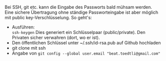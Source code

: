 Bei SSH, git etc. kann die Eingabe des Passworts bald mühsam werden. Eine sichere Übertragung ohne ständige Passworteingabe ist aber möglich mit public key-Verschlüsselung. So geht's:  

- Ausführen:  
`ssh-keygen` 
Dies generiert ein Schlüsselpaar (public/private). Den Privaten sicher verwahren (dort, wo er ist).
- Den öffentlichen Schlüssel unter ~/.ssh/id-rsa.pub
auf Github hochladen
- git clone mit ssh
- Angabe von 
`git config --global user.email "beat.toedtli@gmail.com"`

